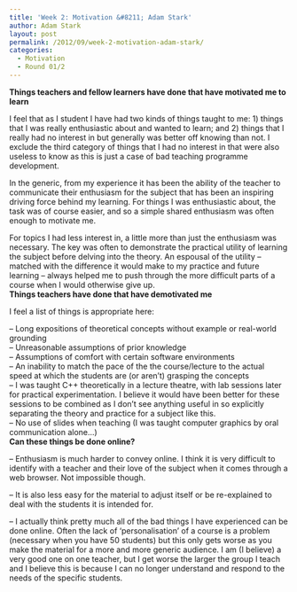 ```yaml
---
title: 'Week 2: Motivation &#8211; Adam Stark'
author: Adam Stark
layout: post
permalink: /2012/09/week-2-motivation-adam-stark/
categories:
  - Motivation
  - Round 01/2
---
```

**Things teachers and fellow learners have done that have motivated me to learn**

I feel that as I student I have had two kinds of things taught to me: 1) things that I was really enthusiastic about and wanted to learn; and 2) things that I really had no interest in but generally was better off knowing than not. I exclude the third category of things that I had no interest in that were also useless to know as this is just a case of bad teaching programme development.

In the generic, from my experience it has been the ability of the teacher to communicate their enthusiasm for the subject that has been an inspiring driving force behind my learning. For things I was enthusiastic about, the task was of course easier, and so a simple shared enthusiasm was often enough to motivate me.

For topics I had less interest in, a little more than just the enthusiasm was necessary. The key was often to demonstrate the practical utility of learning the subject before delving into the theory. An espousal of the utility &#8211; matched with the difference it would make to my practice and future learning &#8211; always helped me to push through the more difficult parts of a course when I would otherwise give up.  
**Things teachers have done that have demotivated me**

I feel a list of things is appropriate here:

&#8211; Long expositions of theoretical concepts without example or real-world grounding  
&#8211; Unreasonable assumptions of prior knowledge  
&#8211; Assumptions of comfort with certain software environments  
&#8211; An inability to match the pace of the the course/lecture to the actual speed at which the students are (or aren&#8217;t) grasping the concepts  
&#8211; I was taught C++ theoretically in a lecture theatre, with lab sessions later for practical experimentation. I believe it would have been better for these sessions to be combined as I don&#8217;t see anything useful in so explicitly separating the theory and practice for a subject like this.  
&#8211; No use of slides when teaching (I was taught computer graphics by oral communication alone…)  
**Can these things be done online?**

&#8211; Enthusiasm is much harder to convey online. I think it is very difficult to identify with a teacher and their love of the subject when it comes through a web browser. Not impossible though.

&#8211; It is also less easy for the material to adjust itself or be re-explained to deal with the students it is intended for.

&#8211; I actually think pretty much all of the bad things I have experienced can be done online. Often the lack of &#8216;personalisation&#8217; of a course is a problem (necessary when you have 50 students) but this only gets worse as you make the material for a more and more generic audience. I am (I believe) a very good one on one teacher, but I get worse the larger the group I teach and I believe this is because I can no longer understand and respond to the needs of the specific students.